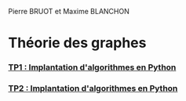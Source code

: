 Pierre BRUOT et Maxime BLANCHON
# Théorie des graphes 

### [TP1 : Implantation d'algorithmes en Python](tp1/TP1.md)
### [TP2 : Implantation d'algorithmes en Python](tp2/TP2.md)